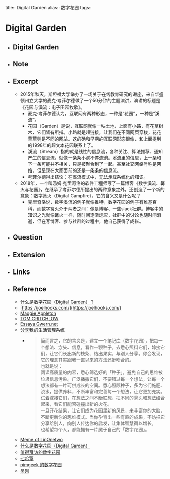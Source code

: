 title:: Digital Garden
alias:: 数字花园
tags:: 

# Digital Garden

- ## Digital Garden
- ## Note
- ## Excerpt
	- 2015年秋天，斯坦福大学举办了一场关于在线教育研究的讲座，来自华盛顿州立大学的麦克·考菲尔德做了一个50分钟的主题演讲，演讲的标题是《花园与溪流：电子田园牧歌》。
		- 麦克·考菲尔德认为，互联网有两种形态，一种是“花园”，一种是“溪流”。
		- 花园（Garden）是说，互联网就像一块土地，上面有小路，有花草树木，它们皆有所指。小路就是超链接，让我们在不同网页穿梭，花花草草则是不同的网站。这的确和早期的互联网形态很像，和上面提到的1998年的超文本花园联系上了。
		- 溪流（Stream）指的就是线性的信息流，各种关注、算法推荐、通知产生的信息流，就像一条条小溪不停流淌。溪流里的信息，上一条和下一条可能并不相关，只是被聚合到了一起。甚至社交网络号称是网络，但呈现在大家面前的还是一条条的信息流。
		- 考菲尔德得出结论：在溪流模式中，无法承载系统化的知识。
	- 2018年，一个叫汤姆·克里奇洛的软件工程师写了一篇博客《数字溪流、篝火与花园》，在继承了考菲尔德所提出的两种意象之外，还创造了一个新的意象：数字篝火（Digital Campfire），它的含义又是什么呢？
		- 克里奇洛说，数字溪流的例子就像推特，数字花园的例子有维基百科，而数字篝火介于两者之间：像是博客、一些slack社群。博客中的知识之光就像篝火一样，随时间逐渐熄灭，社群中的讨论也随时间消逝，但在写博客、参与社群的过程中，他自己获得了成长。
- ## Question
- ## Extension
- ## Links
- ## Reference
	- [什么是数字花园（Digital Garden）？](https://www.zhihu.com/question/400660802)
	- [https://joelhooks.com/](https://joelhooks.com/)
	- [Maggie Appleton](https://maggieappleton.com/)
	- [TOM CRITCHLOW](https://tomcritchlow.com/)
	- [Essays.Gwern.net](https://www.gwern.net/)
	- [分享我的生活管理系统](https://mp.weixin.qq.com/s/iR9UrlKZU81NFqKqkE6qTw)
		- > 简而言之，它的含义是，建立一个笔记库（数字花园），把每一个想法、念头、信息，看作一颗种子，去悉心照料它们，嫁接它们，让它们长出新的枝条、结出果实，与别人分享。你会发现，它的理念其实跟我一直以来的方法还挺吻合的。  
		   > 也就是说：  
		   > 阅读高质量的内容，悉心筛选好的「种子」，避免自己的思维被垃圾信息污染。广泛播撒它们，不要错过每一个想法，让每一个想法都有一片可供成长的空间。悉心照顾种子，多为它们施肥、浇水，提供养料，不断丰富和完善每一个想法，让它更加充实。试着嫁接它们，在想法之间不断联想，把不同的念头和想法结合起来，看它们能否碰撞出新的火花。  
		   > 一旦开花结果，让它们成为花园里新的风景，来丰富你的大脑，不断更新你的思维模式。当你孕育出一些有趣的成果，不妨把它分享给别人，向别人传达你的启发，让集体智慧得以增长。  
		   > 也希望每个人，都能拥有一片属于自己的「数字花园」。
	- [Meme of LinOnetwo](https://onetwo.ren/wiki/#:Index)
	- [什么是数字花园（Digital Garden）](https://www.notion.so/Digital-Garden-effa3aa294af4d07ac279e74aec69602)
	- [值得拜访的数字花园](https://e5hgw1llp3.feishu.cn/wiki/wikcn1kaRdwotEpPqFogirva9Ah)
	- [七吟覃](https://e5hgw1llp3.feishu.cn/wiki/wikcnMq2MuLbIHMzwniy3uNCOje)
	- [pimgeek 的数字花园](https://wiki.hintsnet.com/)
	- [吴刚](https://www.coachwugang.com/_Homepage)